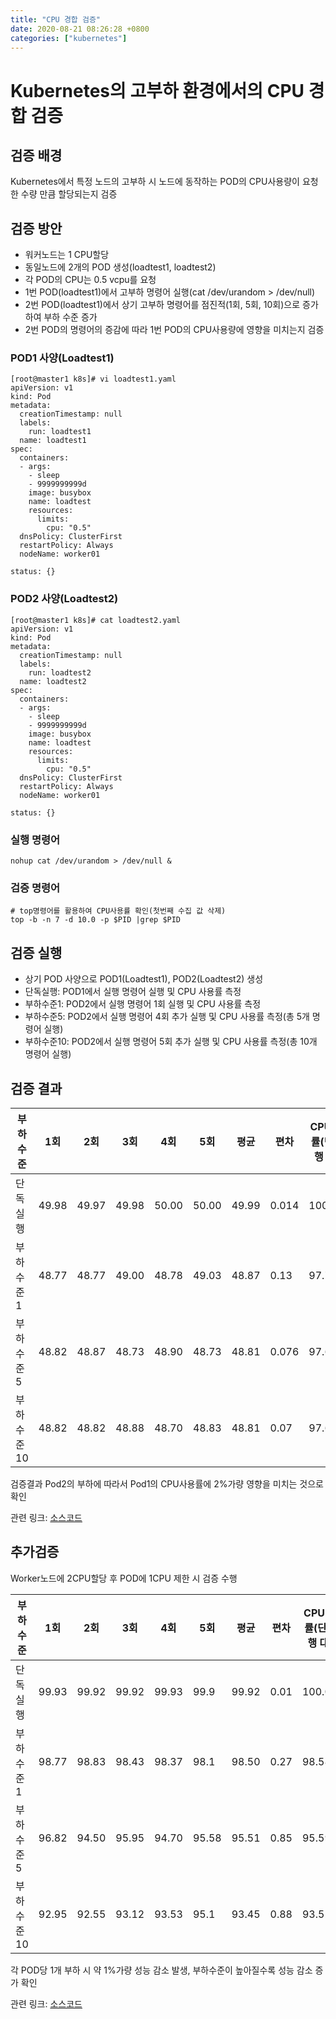 ```yaml
---
title: "CPU 경합 검증"
date: 2020-08-21 08:26:28 +0800
categories: ["kubernetes"]
---
```


# Kubernetes의 고부하 환경에서의 CPU 경합 검증

## 검증 배경

Kubernetes에서 특정 노드의 고부하 시
노드에 동작하는 POD의 CPU사용량이 요청한 수량 만큼 할당되는지 검증

## 검증 방안

- 워커노드는 1 CPU할당
- 동일노드에 2개의 POD 생성(loadtest1, loadtest2)
- 각 POD의 CPU는 0.5 vcpu를 요청
- 1번 POD(loadtest1)에서 고부하 명령어 실행(cat /dev/urandom > /dev/null)
- 2번 POD(loadtest1)에서 상기 고부하 명령어를 점진적(1회, 5회, 10회)으로 증가 하여 부하 수준 증가
- 2번 POD의 명령어의 증감에 따라 1번 POD의 CPU사용량에 영향을 미치는지 검증

### POD1 사양(Loadtest1)

    [root@master1 k8s]# vi loadtest1.yaml
    apiVersion: v1
    kind: Pod
    metadata:
      creationTimestamp: null
      labels:
        run: loadtest1
      name: loadtest1
    spec:
      containers:
      - args:
        - sleep
        - 9999999999d
        image: busybox
        name: loadtest
        resources:
          limits:
            cpu: "0.5"
      dnsPolicy: ClusterFirst
      restartPolicy: Always
      nodeName: worker01

    status: {}

### POD2 사양(Loadtest2)

    [root@master1 k8s]# cat loadtest2.yaml
    apiVersion: v1
    kind: Pod
    metadata:
      creationTimestamp: null
      labels:
        run: loadtest2
      name: loadtest2
    spec:
      containers:
      - args:
        - sleep
        - 9999999999d
        image: busybox
        name: loadtest
        resources:
          limits:
            cpu: "0.5"
      dnsPolicy: ClusterFirst
      restartPolicy: Always
      nodeName: worker01

    status: {}

### 실행 명령어

    nohup cat /dev/urandom > /dev/null &

### 검증 명령어

    # top명령어를 활용하여 CPU사용률 확인(첫번째 수집 값 삭제)
    top -b -n 7 -d 10.0 -p $PID |grep $PID

## 검증 실행

- 상기 POD 사양으로 POD1(Loadtest1), POD2(Loadtest2) 생성
- 단독실행: POD1에서 실행 명령어 실행 및 CPU 사용률 측정
- 부하수준1: POD2에서 실행 명령어 1회 실행 및 CPU 사용률 측정
- 부하수준5: POD2에서 실행 명령어 4회 추가 실행 및 CPU 사용률 측정(총 5개 명령어 실행)
- 부하수준10: POD2에서 실행 명령어 5회 추가 실행 및 CPU 사용률 측정(총 10개 명령어 실행)

## 검증 결과

|부하수준|1회|2회|3회|4회|5회|평균|편차|CPU 사용률(단독실행 대비)|
|------|---|---|---|---|---|---|---|---|
|단독실행|49.98|49.97|49.98|50.00|50.00|49.99|0.014|100.00%|
|부하수준1|48.77|48.77|49.00|48.78|49.03|48.87|0.13|97.77%|
|부하수준5|48.82|48.87|48.73|48.90|48.73|48.81|0.076|97.65%|
|부하수준10|48.82|48.82|48.88|48.70|48.83|48.81|0.07|97.65%|

검증결과 Pod2의 부하에 따라서 Pod1의 CPU사용률에 2%가량 영향을 미치는 것으로 확인

관련 링크: [소스코드](https://github.com/jeonwoosung/k8s-install/tree/master/k8s_test/cpu-isolation/half_core)

## 추가검증

Worker노드에 2CPU할당 후 POD에 1CPU 제한 시 검증 수행

|부하수준|1회|2회|3회|4회|5회|평균|편차|CPU 사용률(단독실행 대비)|
|------|---|---|---|---|---|---|---|---|
|단독실행|99.93|99.92|99.92|99.93|99.9|99.92|0.01|100.00%|
|부하수준1|98.77|98.83|98.43|98.37|98.1|98.50|0.27|98.58%|
|부하수준5|96.82|94.50|95.95|94.70|95.58|95.51|0.85|95.59%|
|부하수준10|92.95|92.55|93.12|93.53|95.1|93.45|0.88|93.52%|

각 POD당 1개 부하 시 약 1%가량 성능 감소 발생, 부하수준이 높아질수록 성능 감소 증가 확인

관련 링크: [소스코드](https://github.com/jeonwoosung/k8s-install/tree/master/k8s_test/cpu-isolation/one_core)

